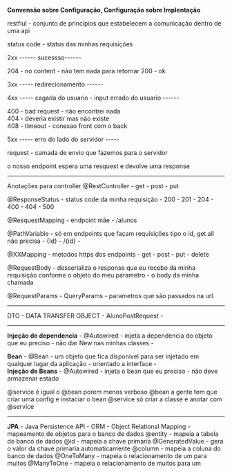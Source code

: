 **Convensão sobre Configuração, Configuração sobre Implentação**

restfiul - conjunto de principios que estabelecem a comunicação dentro de uma api

status code - status das minhas requisições

2xx ------ sucessso------

204 - no content - não tem nada para retornar
200 - ok

3xx ----- redirecionamento ------

4xx ----- cagada do usuario - input errado do usuario ------

400 - bad request - não encontrei nada  
404 - deveria existir mas não existe   
408 - timeout - conexao front com o back

5xx  ----- erro do lado do servidor -----


request - camada de envio que fazemos para o servidor

o nosso endpoint espera uma resquest e devolve uma response

--------------------------------------------------------------------------------------

Anotações para controller
@RestController - get - post - put

@ResponseStatus  - status code da minha requisição - 200 - 201 - 204 - 400 - 404 - 500

@ResquestMapping - endpoint mãe - /alunos 

@PathVariable - só em endpoints que façam requisições tipo o id, get all não precisa - {Id} - /{id} - 

@XXMapping  - metodos https dos endpoints - get - post - put - delete

@RequestBody - desserializa o response que eu recebo da minha requisição conforme o objeto do meu parametro - o body da minha chamada

@RequestParams - QueryParams - parametros que são passados na url.

---------------------------------------------------------------------------------------------------

DTO - DATA TRANSFER OBJECT - AlunoPostRequest - 

---------------------------------------------------------------------------------------------------

**Injeção de dependencia** - @Autowired - injeta a dependencia do objeto que eu preciso - não dar New nas minhas classes - 

**Bean** - @Bean - um objeto que fica disponivel para ser injetado em qualquer lugar da aplicação - orientado a interface -  
**Injeção de Beans** - @Autowired - injeta o bean que eu preciso - não deve armazenar estado 


@service é igual o @bean porem menos verboso 
@bean a gente tem que criar uma config e instaciar o bean
@service só criar a classe e anotar com @service

-------------------------------------------------------------------------------------------------------------
**JPA** - Java Persistence API - ORM - Object Relational Mapping - mapeamento de objetos para o banco de dados
@entity - mapeia a tabela do banco de dados
@id - mapeia a chave primaria
@GeneratedValue - gera o valor da chave primaria automaticamente
@column - mapeia a coluna do banco de dados
@OneToMany - mapeia o relacionamento de um para muitos
@ManyToOne - mapeia o relacionamento de muitos para um















